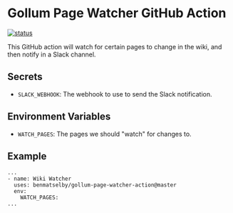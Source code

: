 # Gollum Page Watcher GitHub Action

<a href="https://github.com/benmatselby/gollum-page-watcher-action/actions"><img alt="status" src="https://github.com/benmatselby/gollum-page-watcher-action/workflows/Go/badge.svg"></a>

This GitHub action will watch for certain pages to change in the wiki, and then notify in a Slack channel.

## Secrets

- `SLACK_WEBHOOK`: The webhook to use to send the Slack notification.

## Environment Variables

- `WATCH_PAGES`: The pages we should "watch" for changes to.

## Example

```shell
...
- name: Wiki Watcher
  uses: benmatselby/gollum-page-watcher-action@master
  env:
    WATCH_PAGES:
...
```
